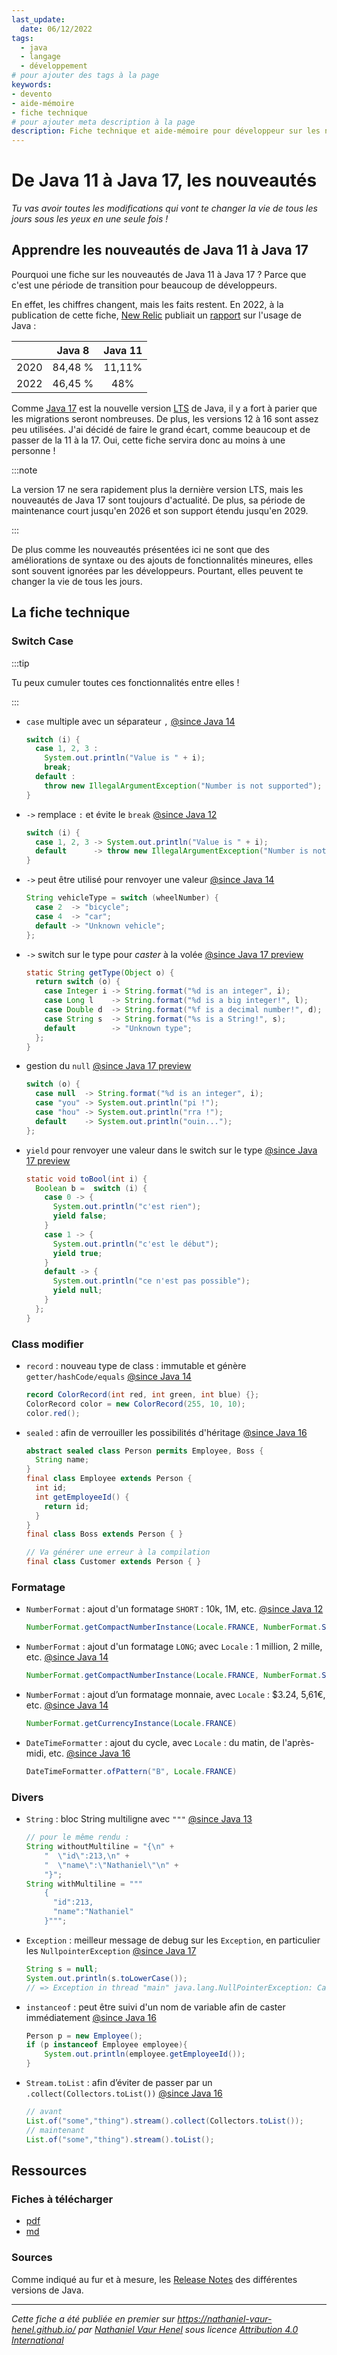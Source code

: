 ```yaml
---
last_update:
  date: 06/12/2022
tags:
  - java
  - langage
  - développement
# pour ajouter des tags à la page
keywords:
- devento
- aide-mémoire
- fiche technique
# pour ajouter meta description à la page
description: Fiche technique et aide-mémoire pour développeur sur les nouveautés de Java 11 à Java 17
---
```


# De Java 11 à Java 17, les nouveautés

_Tu vas avoir toutes les modifications qui vont te changer la vie de tous les jours sous les yeux en une seule fois !_

## Apprendre les nouveautés de Java 11 à Java 17

Pourquoi une fiche sur les nouveautés de Java 11 à Java 17 ? Parce que c'est une période de transition pour beaucoup de développeurs.

En effet, les chiffres changent, mais les faits restent.
En 2022, à la publication de cette fiche, [New Relic](https://fr.wikipedia.org/wiki/New_Relic) publiait un [rapport](https://newrelic.com/fr/resources/report/2022-state-of-java-ecosystem#toc-java-11-est-la-nouvelle-norme) sur l'usage de Java :

|      | Java 8  | Java 11 |
|:----:|:-------:|:-------:|
| 2020 | 84,48 % | 11,11%  |
| 2022 | 46,45 % |   48%   |

Comme [Java 17](https://fr.wikipedia.org/wiki/Java_(langage)#Java_SE_17_(LTS)) est la nouvelle version [LTS](https://fr.wikipedia.org/wiki/Long-term_support) de Java, il y a fort à parier que les migrations seront nombreuses.
De plus, les versions 12 à 16 sont assez peu utilisées. J'ai décidé de faire le grand écart, comme beaucoup et de passer de la 11 à la 17. Oui, cette fiche servira donc au moins à une personne !

:::note

La version 17 ne sera rapidement plus la dernière version LTS, mais les nouveautés de Java 17 sont toujours d'actualité. De plus, sa période de maintenance court jusqu'en 2026 et son support étendu jusqu'en 2029.

:::

De plus comme les nouveautés présentées ici ne sont que des améliorations de syntaxe ou des ajouts de fonctionnalités mineures, elles sont souvent ignorées par les développeurs. Pourtant, elles peuvent te changer la vie de tous les jours.

## La fiche technique

### Switch Case

:::tip

Tu peux cumuler toutes ces fonctionnalités entre elles !

:::

- `case` multiple avec un séparateur `,` [@since Java 14](https://www.oracle.com/java/technologies/javase/14all-relnotes.html#NewFeature)
  ```java
  switch (i) {
    case 1, 2, 3 :
      System.out.println("Value is " + i);
      break;
    default :
      throw new IllegalArgumentException("Number is not supported");
  }
  ```
- `->` remplace `:` et évite le `break` [@since Java 12](https://www.oracle.com/java/technologies/javase/12all-relnotes.html#NewFeature)

  ```java
  switch (i) {
    case 1, 2, 3 -> System.out.println("Value is " + i);
    default      -> throw new IllegalArgumentException("Number is not supported");
  }
  ```

- `->` peut être utilisé pour renvoyer une valeur [@since Java 14](https://www.oracle.com/java/technologies/javase/14all-relnotes.html#NewFeature)
  ```java
  String vehicleType = switch (wheelNumber) {
    case 2  -> "bicycle";
    case 4  -> "car";
    default -> "Unknown vehicle";
  };
  ```
- `->` switch sur le type pour _caster_ à la volée [@since Java 17 preview](https://www.oracle.com/java/technologies/javase/17all-relnotes.html#NewFeature)
  ```java
  static String getType(Object o) {
    return switch (o) {
      case Integer i -> String.format("%d is an integer", i);
      case Long l    -> String.format("%d is a big integer!", l);
      case Double d  -> String.format("%f is a decimal number!", d);
      case String s  -> String.format("%s is a String!", s);
      default        -> "Unknown type";
    };
  }
  ```
- gestion du `null` [@since Java 17 preview](https://www.oracle.com/java/technologies/javase/17all-relnotes.html#NewFeature)
  ```java
  switch (o) {
    case null  -> String.format("%d is an integer", i);
    case "you" -> System.out.println("pi !");
    case "hou" -> System.out.println("rra !");
    default    -> System.out.println("ouin...");
  };
  ```
- `yield` pour renvoyer une valeur dans le switch sur le type [@since Java 17 preview](https://www.oracle.com/java/technologies/javase/17all-relnotes.html#NewFeature)
  ```java
  static void toBool(int i) {
    Boolean b =  switch (i) {
      case 0 -> {
        System.out.println("c'est rien");
        yield false;
      }
      case 1 -> {
        System.out.println("c'est le début");
        yield true;
      }
      default -> {
        System.out.println("ce n'est pas possible");
        yield null;
      }
    };
  }
  ```
  
### Class modifier

- `record` : nouveau type de class : immutable et génère `getter/hashCode/equals` [@since Java 14](https://www.oracle.com/java/technologies/javase/14all-relnotes.html#NewFeature)
  ```java
  record ColorRecord(int red, int green, int blue) {};
  ColorRecord color = new ColorRecord(255, 10, 10);
  color.red();
  ```
- `sealed` : afin de verrouiller les possibilités d'héritage [@since Java 16](https://www.oracle.com/java/technologies/javase/16all-relnotes.html#NewFeature)

  ```java
  abstract sealed class Person permits Employee, Boss {
    String name;
  }
  final class Employee extends Person {
    int id;
    int getEmployeeId() {
      return id;
    }
  }
  final class Boss extends Person { }

  // Va générer une erreur à la compilation
  final class Customer extends Person { }
  ```

### Formatage

- `NumberFormat` : ajout d'un formatage `SHORT` : 10k, 1M, etc. [@since Java 12](https://www.oracle.com/java/technologies/javase/12all-relnotes.html#NewFeature)
  ```java
  NumberFormat.getCompactNumberInstance(Locale.FRANCE, NumberFormat.Style.SHORT);
  ```
- `NumberFormat` : ajout d'un formatage `LONG`; avec `Locale` : 1 million, 2 mille, etc. [@since Java 14](https://www.oracle.com/java/technologies/javase/14all-relnotes.html#NewFeature)
  ```java
  NumberFormat.getCompactNumberInstance(Locale.FRANCE, NumberFormat.Style.LONG);
  ```
- `NumberFormat` : ajout d’un formatage monnaie, avec `Locale` : $3.24, 5,61€, etc. [@since Java 14](https://www.oracle.com/java/technologies/javase/14all-relnotes.html#NewFeature)
  ```java
  NumberFormat.getCurrencyInstance(Locale.FRANCE)
  ```
- `DateTimeFormatter` : ajout du cycle, avec `Locale` : du matin, de l'après-midi, etc. [@since Java 16](https://www.oracle.com/java/technologies/javase/16all-relnotes.html#NewFeature)
  ```java
  DateTimeFormatter.ofPattern("B", Locale.FRANCE)
  ```

### Divers

- `String` : bloc String multiligne avec `"""` [@since Java 13](https://www.oracle.com/java/technologies/javase/13all-relnotes.html#NewFeature)
  ```java
  // pour le même rendu :
  String withoutMultiline = "{\n" +
      "  \"id\":213,\n" +
      "  \"name\":\"Nathaniel\"\n" +
      "}";
  String withMultiline = """
      {
        "id":213,
        "name":"Nathaniel"
      }""";
  ```
- `Exception` : meilleur message de debug sur les `Exception`, en particulier les `NullpointerException` [@since Java 17](https://www.oracle.com/java/technologies/javase/17all-relnotes.html#NewFeature)
  ```java
  String s = null;
  System.out.println(s.toLowerCase());
  // => Exception in thread "main" java.lang.NullPointerException: Cannot invoke "String.toLowerCase()" because "s" is null
  ```
- `instanceof` : peut être suivi d'un nom de variable afin de caster immédiatement [@since Java 16](https://www.oracle.com/java/technologies/javase/16all-relnotes.html#NewFeature)
  ```java
  Person p = new Employee();
  if (p instanceof Employee employee){
      System.out.println(employee.getEmployeeId());
  }
  ```
- `Stream.toList` : afin d’éviter de passer par un `.collect(Collectors.toList())` [@since Java 16](https://www.oracle.com/java/technologies/javase/16all-relnotes.html#NewFeature)
  ```java
  // avant
  List.of("some","thing").stream().collect(Collectors.toList());
  // maintenant
  List.of("some","thing").stream().toList();
  ```

## Ressources

### Fiches à télécharger

- [pdf](java11_17_aide-mémoire.pdf)
- [md](java11_17_aide-mémoire.markdown)

### Sources

Comme indiqué au fur et à mesure, les [Release Notes](https://www.oracle.com/java/technologies/java-se-glance.html) des différentes versions de Java.

---

_Cette fiche a été publiée en premier sur https://nathaniel-vaur-henel.github.io/ par [Nathaniel Vaur Henel](https://nathaniel-vaur-henel.github.io/crafters/nathaniel-vaur-henel) sous licence [Attribution 4.0 International](https://creativecommons.org/licenses/by/4.0/)_
